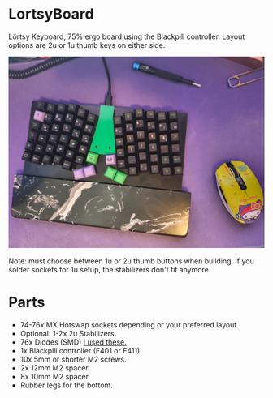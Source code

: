 # LortsyBoard
Lörtsy Keyboard, 75% ergo board using the Blackpill controller.
Layout options are 2u or 1u thumb keys on either side.

![Lörtsy](/Assets/lortsyboard.jpg)

Note: must choose between 1u or 2u thumb buttons when building. If you solder sockets for 1u setup, the stabilizers don't fit anymore.

# Parts
 - 74-76x MX Hotswap sockets depending or your preferred layout.
 - Optional: 1-2x 2u Stabilizers.
 - 76x Diodes (SMD) [I used these.](https://www.aliexpress.com/item/32354597825.html?spm=a2g0o.order_list.order_list_main.87.371d1802azavS4)
 - 1x Blackpill controller  (F401 or F411).
 - 10x 5mm or shorter M2 screws.
 -  2x 12mm M2 spacer.
 - 8x 10mm M2 spacer.
 - Rubber legs for the bottom.
